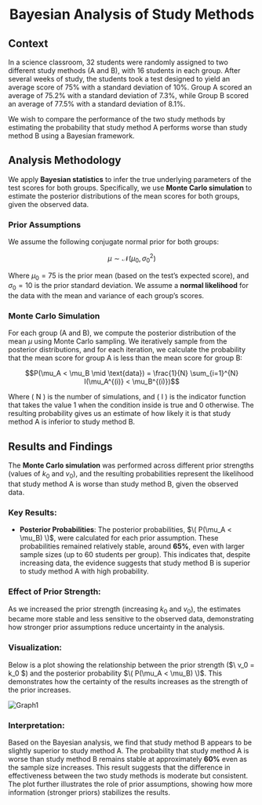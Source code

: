 <h1 align="center">Bayesian Analysis of Study Methods</h1>


## Context
In a science classroom, 32 students were randomly assigned to two different study methods (A and B), with 16 students in each group. After several weeks of study, the students took a test designed to yield an average score of 75% with a standard deviation of 10%. Group A scored an average of 75.2% with a standard deviation of 7.3%, while Group B scored an average of 77.5% with a standard deviation of 8.1%.

We wish to compare the performance of the two study methods by estimating the probability that study method A performs worse than study method B using a Bayesian framework.

## Analysis Methodology
We apply **Bayesian statistics** to infer the true underlying parameters of the test scores for both groups. Specifically, we use **Monte Carlo simulation** to estimate the posterior distributions of the mean scores for both groups, given the observed data.

### Prior Assumptions
We assume the following conjugate normal prior for both groups:

$$
\mu \sim \mathcal{N}(\mu_0, \sigma_0^2)
$$

Where $\mu_0 = 75$ is the prior mean (based on the test’s expected score), and $\sigma_0 = 10$ is the prior standard deviation. We assume a **normal likelihood** for the data with the mean and variance of each group’s scores.

### Monte Carlo Simulation
For each group (A and B), we compute the posterior distribution of the mean $\mu$ using Monte Carlo sampling. We iteratively sample from the posterior distributions, and for each iteration, we calculate the probability that the mean score for group A is less than the mean score for group B:

```math
P(\mu_A < \mu_B \mid \text{data}) = \frac{1}{N} \sum_{i=1}^{N} I(\mu_A^{(i)} < \mu_B^{(i)})
```

Where \( N \) is the number of simulations, and \( I \) is the indicator function that takes the value 1 when the condition inside is true and 0 otherwise. The resulting probability gives us an estimate of how likely it is that study method A is inferior to study method B.

## Results and Findings
The **Monte Carlo simulation** was performed across different prior strengths (values of $k_0$ and $v_0$), and the resulting probabilities represent the likelihood that study method A is worse than study method B, given the observed data. 



### Key Results:
- **Posterior Probabilities**: The posterior probabilities, $\( P(\mu_A < \mu_B) \)$, were calculated for each prior assumption. These probabilities remained relatively stable, around **65%**, even with larger sample sizes (up to 60 students per group). This indicates that, despite increasing data, the evidence suggests that study method B is superior to study method A with high probability.

### Effect of Prior Strength:
As we increased the prior strength (increasing $k_0$ and $v_0$), the estimates became more stable and less sensitive to the observed data, demonstrating how stronger prior assumptions reduce uncertainty in the analysis.

### Visualization:
Below is a plot showing the relationship between the prior strength ($\ v_0 = k_0 $) and the posterior probability $\( P(\mu_A < \mu_B) \)$. This demonstrates how the certainty of the results increases as the strength of the prior increases.

![Graph1](https://raw.githubusercontent.com/RoryQo/R-Study-Method/main/G1.jpg)

### Interpretation:
Based on the Bayesian analysis, we find that study method B appears to be slightly superior to study method A. The probability that study method A is worse than study method B remains stable at approximately **60%** even as the sample size increases. This result suggests that the difference in effectiveness between the two study methods is moderate but consistent. The plot further illustrates the role of prior assumptions, showing how more information (stronger priors) stabilizes the results.
